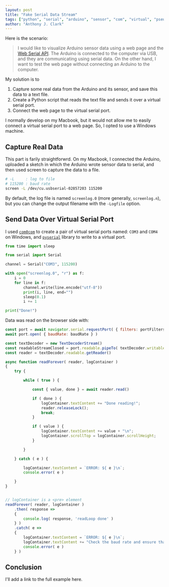 ```yaml
---
layout: post
title: "Fake Serial Data Stream"
tags: ["python", "serial", "arduino", "sensor", "com", "virtual", "pseudoterminal", "windows"]
author: "Anthony J. Clark"
---
```


Here is the scenario:

> I would like to visualize Arduino sensor data using a web page and the [Web Serial API](https://developer.mozilla.org/en-US/docs/Web/API/Web_Serial_API). The Arduino is connected to the computer via USB, and they are communicating using serial data. On the other hand, I want to test the web page without connecting an Arduino to the computer.

My solution is to

1. Capture some real data from the Arduino and its sensor, and save this data to a text file.
2. Create a Python script that reads the text file and sends it over a virtual serial port.
3. Connect the web page to the virtual serial port.

I normally develop on my Macbook, but it would not allow me to easily connect a virtual serial port to a web page. So, I opted to use a Windows machine.

## Capture Real Data

This part is farily straightforwrd. On my Macbook, I connected the Arduino, uploaded a sketch in which the Arduino wrote sensor data to serial, and then used screen to capture the data to a file.

~~~bash
# -L     : log to file
# 115200 : baud rate
screen -L /dev/cu.usbserial-02857203 115200
~~~

By default, the log file is named `screenlog.0` (more generally, `screenlog.n`), but you can change the output filename with the `-Logfile` option.

## Send Data Over Virtual Serial Port

I used [`com0com`](https://com0com.sourceforge.net/) to create a pair of virtual serial ports named: `COM3` and `COM4` on Windows, and [`pyserial`](https://pyserial.readthedocs.io/en/latest/pyserial.html) library to write to a virtual port.

~~~python
from time import sleep

from serial import Serial

channel = Serial("COM3", 115200)

with open("screenlog.0", "r") as f:
    i = 0
    for line in f:
        channel.write(line.encode("utf-8"))
        print(i, line, end="")
        sleep(0.1)
        i += 1

print("Done!")
~~~

Data was read on the browser side with:

~~~javascript
const port = await navigator.serial.requestPort( { filters: portFilters } )
await port.open( { baudRate: baudRate } )

const textDecoder = new TextDecoderStream()
const readableStreamClosed = port.readable.pipeTo( textDecoder.writable )
const reader = textDecoder.readable.getReader()

async function readForever( reader, logContainer )
{
    try {

        while ( true ) {

            const { value, done } = await reader.read()

            if ( done ) {
                logContainer.textContent += "Done reading!";
                reader.releaseLock();
                break;
            }

            if ( value ) {
                logContainer.textContent += value + "\n";
                logContainer.scrollTop = logContainer.scrollHeight;
            }

        }

    } catch ( e ) {

        logContainer.textContent = `ERROR: ${ e }\n`;
        console.error( e )

    }
}


// logContainer is a <pre> element
readForever( reader, logContainer )
    .then( response =>
    {
        console.log( response, 'readLoop done' )
    } )
    .catch( e =>
    {
        logContainer.textContent = `ERROR: ${ e }\n`;
        logContainer.textContent += "Check the baud rate and ensure that you are not transmitting too much data.\n";
        console.error( e )
    } )

~~~

## Conclusion

I'll add a link to the full example here.
